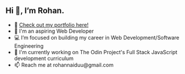 <h2> Hi 👋, I’m Rohan.</h2>

<ul>
  <li>👀 <a href="https://rohannaidu.netlify.app/" target="_blank" rel="noopener noreferrer">Check out my portfolio here!</a></li>
  <li>🧑 I'm an aspiring Web Developer</li>
  <li>💻 I’m focused on building my career in Web Development/Software Engineering</li>
  <li>🔭 I'm currently working on The Odin Project's Full Stack JavaScript development curriculum</li>
  <li>📫 Reach me at rohannaiduu@gmail.com</li>
</ul>

<!--
**rohannaido/rohannaido** is a ✨ _special_ ✨ repository because its `README.md` (this file) appears on your GitHub profile.

Here are some ideas to get you started:

- 🔭 I’m currently working on ...
- 🌱 I’m currently learning ...
- 👯 I’m looking to collaborate on ...
- 🤔 I’m looking for help with ...
- 💬 Ask me about ...
- 📫 How to reach me: ...
- 😄 Pronouns: ...
- ⚡ Fun fact: ...
-->

